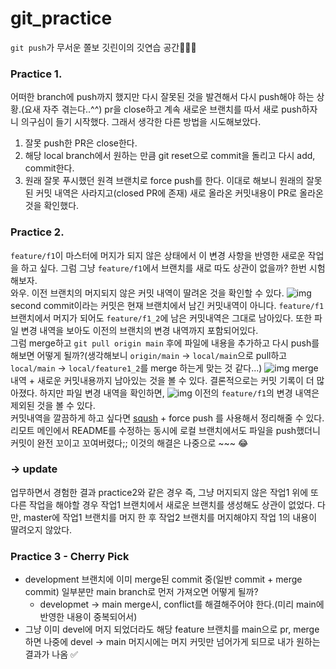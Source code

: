 # git_practice

`git push`가 무서운 쫄보 깃린이의 깃연습 공간👩🏻‍💻

### Practice 1.
어떠한 branch에 push까지 했지만 다시 잘못된 것을 발견해서 다시 push해야 하는 상황.(요새 자주 겪는다..^^)
pr을 close하고 계속 새로운 브랜치를 따서 새로 push하자니 의구심이 들기 시작했다.
그래서 생각한 다른 방법을 시도해보았다.
1. 잘못 push한 PR은 close한다.
2. 해당 local branch에서 원하는 만큼 git reset으로 commit을 돌리고 다시 add, commit한다.
3. 원래 잘못 푸시했던 원격 브랜치로 force push를 한다.
이대로 해보니 원래의 잘못된 커밋 내역은 사라지고(closed PR에 존재) 새로 올라온 커밋내용이 PR로 올라온 것을 확인했다.

### Practice 2.
`feature/f1`이 마스터에 머지가 되지 않은 상태에서 이 변경 사항을 반영한 새로운 작업을 하고 싶다. 그럼 그냥 `feature/f1`에서 브랜치를 새로 따도 상관이 없을까? 한번 시험해보자.</br>
와우. 이전 브랜치의 머지되지 않은 커밋 내역이 딸려온 것을 확인할 수 있다.
![img](https://media.vlpt.us/images/langssi/post/574860f3-d85e-4242-9209-bcf20833ec85/image.png)
second commit이라는 커밋은 현재 브랜치에서 남긴 커밋내역이 아니다. `feature/f1` 브랜치에서 머지가 되어도 `feature/f1_2`에 남은  커밋내역은 그대로 남아있다. 또한 파일 변경 내역을 보아도 이전의 브랜치의 변경 내역까지 포함되어있다.<br>
그럼 merge하고 `git pull origin main` 후에 파일에 내용을 추가하고 다시 push를 해보면 어떻게 될까?(생각해보니 `origin/main` -> `local/main`으로 pull하고 `local/main` -> `local/feature1_2`를 merge 하는게 맞는 것 같다...)
![img](https://media.vlpt.us/images/langssi/post/0afb7f2c-bc99-4ac1-b4d5-a87ec7988b38/image.png)
merge 내역 + 새로운 커밋내용까지 남아있는 것을 볼 수 있다. 결론적으로는 커밋 기록이 더 많아졌다. 하지만 파일 변경 내역을 확인하면,
![img](https://media.vlpt.us/images/langssi/post/fc813d52-e4ff-4a36-81db-285c21a90640/image.png)
이전의 `feature/f1`의 변경 내역은 제외된 것을 볼 수 있다.<br>
커밋내역을 깔끔하게 하고 싶다면 [sqush](https://meetup.toast.com/posts/39) + force push 를 사용해서 정리해줄 수 있다. 리모트 메인에서 README를 수정하는 동시에 로컬 브랜치에서도 파일을 push했더니 커밋이 완전 꼬이고 꼬여버렸다;; 이것의 해결은 나중으로 ~~~ 😂
### -> update
업무하면서 경험한 결과 practice2와 같은 경우 즉, 그냥 머지되지 않은 작업1 위에 또 다른 작업을 해야할 경우 작업1 브랜치에서 새로운 브랜치를 생성해도 상관이 없었다. 다만, master에 작업1 브랜치를 머지 한 후 작업2 브랜치를 머지해야지 작업 1의 내용이 딸려오지 않았다.

### Practice 3 - Cherry Pick
- development 브랜치에 이미 merge된 commit 중(일반 commit + merge commit) 일부분만 main branch로 먼저 가져오면 어떻게 될까?
  - developmet -> main merge시, conflict를 해결해주어야 한다.(미리 main에 반영한 내용이 중복되어서) 
- 그냥 이미 devel에 머지 되었더라도 해당 feature 브랜치를 main으로 pr, merge하면 나중에 devel -> main 머지시에는 머지 커밋만 넘어가게 되므로 내가 원하는 결과가 나옴 ✅ 
